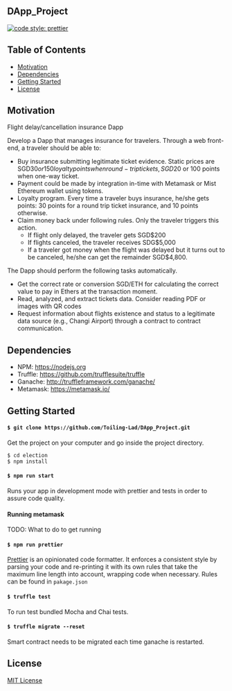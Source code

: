 ## DApp_Project

[![code style: prettier](https://img.shields.io/badge/code_style-prettier-ff69b4.svg?style=flat-square)](https://github.com/prettier/prettier)

## Table of Contents

* [ Motivation](#motivation)
* [ Dependencies ](#dependencies)
* [ Getting Started ](#getting-started)
* [ License ](#license)

## Motivation
Flight delay/cancellation insurance Dapp

Develop a Dapp that manages insurance for travelers. Through a web front-end, a traveler should be able to:

- Buy insurance submitting legitimate ticket evidence. Static prices are SGD$30 or 150 loyalty points when round-trip tickets, SGD$20 or 100 points when one-way ticket.
- Payment could be made by integration in-time with Metamask or Mist Ethereum wallet using tokens.
- Loyalty program. Every time a traveler buys insurance, he/she gets points: 30 points for a round trip ticket insurance, and 10 points otherwise.
- Claim money back under following rules. Only the traveler triggers this action.
  - If flight only delayed, the traveler gets SGD$200
  - If flights canceled, the traveler receives SDG$5,000
  - If a traveler got money when the flight was delayed but it turns out to be canceled, he/she can get the remainder SGD$4,800.

The Dapp should perform the following tasks automatically.

- Get the correct rate or conversion SGD/ETH for calculating the correct value to pay in Ethers at the transaction moment.
- Read, analyzed, and extract tickets data. Consider reading PDF or images with QR codes
- Request information about flights existence and status to a legitimate data source (e.g., Changi Airport) through a contract to contract communication.


## Dependencies
- NPM: https://nodejs.org
- Truffle: https://github.com/trufflesuite/truffle
- Ganache: http://truffleframework.com/ganache/
- Metamask: https://metamask.io/

## Getting Started

#### `$ git clone https://github.com/Toiling-Lad/DApp_Project.git`

Get the project on your computer and go inside the project directory.

```
$ cd election
$ npm install
```


#### `$ npm run start`
Runs your app in development mode with prettier and tests in order to assure code quality.


#### Running metamask
TODO: What to do to get running

#### `$ npm run prettier`
[Prettier](https://github.com/prettier/prettier) is an opinionated code formatter. It enforces a consistent style by parsing your code and re-printing it with its own rules that take the maximum line length into account, wrapping code when necessary.
Rules can be found in `pakage.json`

#### `$ truffle test`
To run test bundled Mocha and Chai tests.

#### `$ truffle migrate --reset`
Smart contract needs to be migrated each time ganache is restarted.

## License

[MIT License](LICENSE)